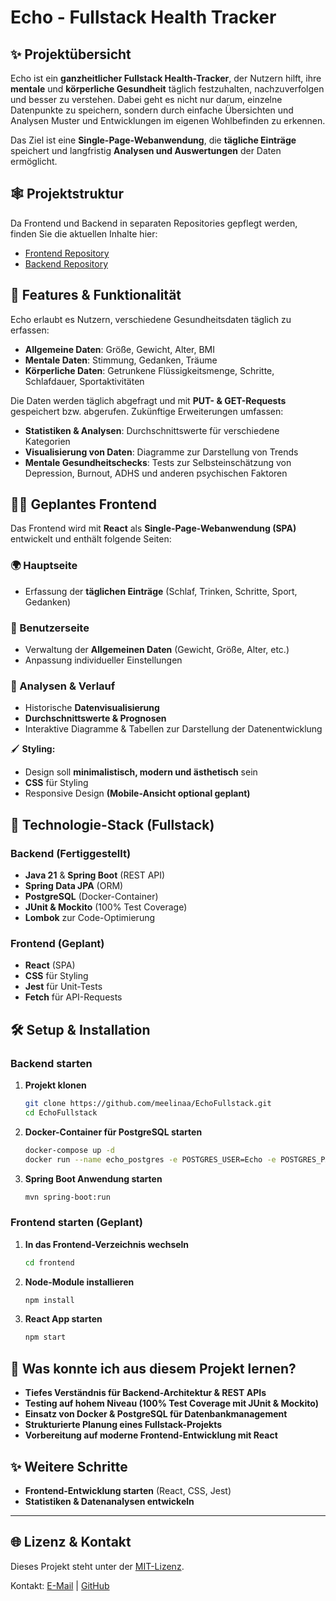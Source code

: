 # Echo - Fullstack Health Tracker

## ✨ Projektübersicht  
Echo ist ein **ganzheitlicher Fullstack Health-Tracker**, der Nutzern hilft, ihre **mentale** und **körperliche Gesundheit** täglich festzuhalten, nachzuverfolgen und besser zu verstehen. Dabei geht es nicht nur darum, einzelne Datenpunkte zu speichern, sondern durch einfache Übersichten und Analysen Muster und Entwicklungen im eigenen Wohlbefinden zu erkennen.

Das Ziel ist eine **Single-Page-Webanwendung**, die **tägliche Einträge** speichert und langfristig **Analysen und Auswertungen** der Daten ermöglicht. 

## 🕸️ Projektstruktur

Da Frontend und Backend in separaten Repositories gepflegt werden, finden Sie die aktuellen Inhalte hier:
- [Frontend Repository](https://github.com/meelinaa)  
- [Backend Repository](https://github.com/meelinaa/EchoBackend)

## 💪 Features & Funktionalität
Echo erlaubt es Nutzern, verschiedene Gesundheitsdaten täglich zu erfassen:

- **Allgemeine Daten**: Größe, Gewicht, Alter, BMI
- **Mentale Daten**: Stimmung, Gedanken, Träume
- **Körperliche Daten**: Getrunkene Flüssigkeitsmenge, Schritte, Schlafdauer, Sportaktivitäten

Die Daten werden täglich abgefragt und mit **PUT- & GET-Requests** gespeichert bzw. abgerufen. 
Zukünftige Erweiterungen umfassen:
- **Statistiken & Analysen**: Durchschnittswerte für verschiedene Kategorien
- **Visualisierung von Daten**: Diagramme zur Darstellung von Trends
- **Mentale Gesundheitschecks**: Tests zur Selbsteinschätzung von Depression, Burnout, ADHS und anderen psychischen Faktoren

## 👩‍💻 Geplantes Frontend
Das Frontend wird mit **React** als **Single-Page-Webanwendung (SPA)** entwickelt und enthält folgende Seiten:

### 🌍 Hauptseite
- Erfassung der **täglichen Einträge** (Schlaf, Trinken, Schritte, Sport, Gedanken)

### 👤 Benutzerseite
- Verwaltung der **Allgemeinen Daten** (Gewicht, Größe, Alter, etc.)
- Anpassung individueller Einstellungen

### 🌟 Analysen & Verlauf
- Historische **Datenvisualisierung** 
- **Durchschnittswerte & Prognosen**
- Interaktive Diagramme & Tabellen zur Darstellung der Datenentwicklung

🖌️ **Styling:** 
- Design soll **minimalistisch, modern und ästhetisch** sein 
- **CSS** für Styling
- Responsive Design **(Mobile-Ansicht optional geplant)** 

## 🔬 Technologie-Stack (Fullstack)
### **Backend** (Fertiggestellt)  
- **Java 21** & **Spring Boot** (REST API)  
- **Spring Data JPA** (ORM)  
- **PostgreSQL** (Docker-Container)  
- **JUnit & Mockito** (100% Test Coverage)  
- **Lombok** zur Code-Optimierung  

### **Frontend** (Geplant)  
- **React** (SPA)  
- **CSS** für Styling  
- **Jest** für Unit-Tests  
- **Fetch** für API-Requests  

## 🛠️ Setup & Installation
### Backend starten
1. **Projekt klonen**
   ```sh
   git clone https://github.com/meelinaa/EchoFullstack.git
   cd EchoFullstack 
   ```
2. **Docker-Container für PostgreSQL starten**
   ```sh
   docker-compose up -d
   docker run --name echo_postgres -e POSTGRES_USER=Echo -e POSTGRES_PASSWORD=passwordEcho -e POSTGRES_DB=databaseEcho -p 5433:5432 -d postgres
   ```
3. **Spring Boot Anwendung starten**
   ```sh
   mvn spring-boot:run
   ```

### Frontend starten (Geplant)
1. **In das Frontend-Verzeichnis wechseln**
   ```sh
   cd frontend
   ```
2. **Node-Module installieren**
   ```sh
   npm install
   ```
3. **React App starten**
   ```sh
   npm start
   ```

## 📝 Was konnte ich aus diesem Projekt lernen?
- **Tiefes Verständnis für Backend-Architektur & REST APIs**
- **Testing auf hohem Niveau (100% Test Coverage mit JUnit & Mockito)**
- **Einsatz von Docker & PostgreSQL für Datenbankmanagement**
- **Strukturierte Planung eines Fullstack-Projekts**
- **Vorbereitung auf moderne Frontend-Entwicklung mit React**

## ✨ Weitere Schritte
- **Frontend-Entwicklung starten** (React, CSS, Jest)
- **Statistiken & Datenanalysen entwickeln**

---

## 🌐 Lizenz & Kontakt
Dieses Projekt steht unter der [MIT-Lizenz](LICENSE). 

Kontakt: [E-Mail](mailto:melinakiefer@hotmail.de) | [GitHub](https://github.com/meelinaa)
